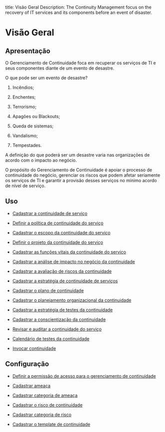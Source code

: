title: Visão Geral
Description: The Continuity Management focus on the recovery of IT services and its components before an event of disaster.
# Visão Geral

Apresentação
----------------

O Gerenciamento de Continuidade foca em recuperar os serviços de TI e seus componentes diante de um evento de desastre.

O que pode ser um evento de desastre?

1.  Incêndios;

2.  Enchentes;

3.  Terrorismo;

4.  Apagões ou Blackouts;

5.  Queda de sistemas;

6.  Vandalismo;

7.  Tempestades.

A definição do que poderá ser um desastre varia nas organizações de acordo com o impacto ao negócio.

O propósito do Gerenciamento de Continuidade é apoiar o processo de continuidade do negócio, gerenciar os riscos que podem afetar seriamente os serviços de TI e garantir a provisão desses serviços no mínimo acordo de nível de serviço.

Uso
-------

- [Cadastrar a continuidade de serviço](/pt-br/citsmart-platform-9/processes/continuity/use/register-service-continuity.html)
  
- [Definir a política de continuidade do serviço](/pt-br/citsmart-platform-9/processes/continuity/use/continuity-policy.html)
   
- [Cadastrar o escopo da continuidade do serviço](/pt-br/citsmart-platform-9/processes/continuity/use/service-continuity-scope.html)

- [Definir o projeto da continuidade do serviço](/pt-br/citsmart-platform-9/processes/continuity/use/service-continuity-project.html)

- [Cadastrar as funções vitais da continuidade do serviço](/pt-br/citsmart-platform-9/processes/continuity/use/continuity-vital-functions.html)

- [Cadastrar a análise de impacto no negócio da continuidade](/pt-br/citsmart-platform-9/processes/continuity/use/impact-analysis-continuity-business.html)

- [Cadastrar a avaliação de riscos da continuidade](/pt-br/citsmart-platform-9/processes/continuity/use/continuity-risk-evaluation.html)

- [Cadastrar a estratégia de continuidade de serviços](/pt-br/citsmart-platform-9/processes/continuity/use/service-continuity-strategy.html)

- [Cadastrar o plano de continuidade](/pt-br/citsmart-platform-9/processes/continuity/use/continuity-plan.html)

- [Cadastrar o planejamento organizacional da continuidade](/pt-br/citsmart-platform-9/processes/continuity/use/continuity-organizational-planning.html)

- [Cadastrar a estratégia de testes da continuidade](/pt-br/citsmart-platform-9/processes/continuity/use/continuity-test-registration.html)

- [Cadastrar a conscientização da continuidade](/pt-br/citsmart-platform-9/processes/continuity/use/continuity-awareness.html)

- [Revisar e auditar a continuidade do serviço](/pt-br/citsmart-platform-9/processes/continuity/use/review-and-audit-continuity.html)

- [Calendário de testes da continuidade](/pt-br/citsmart-platform-9/processes/continuity/use/continuity-test-calendar.html)

- [Invocar continuidade](/pt-br/citsmart-platform-9/processes/continuity/use/invoke-continuity.html)

Configuração
-----------------

- [Definir a permissão de acesso para o gerenciamento de continuidade](/pt-br/citsmart-platform-9/processes/continuity/configuration/access-continuity-management.html)

- [Cadastrar ameaça](/pt-br/citsmart-platform-9/processes/continuity/configuration/register-threat.html)
  
- [Cadastrar categoria de ameaça](/pt-br/citsmart-platform-9/processes/continuity/configuration/threat-category.html)

- [Cadastrar o risco de continuidade](/pt-br/citsmart-platform-9/processes/continuity/configuration/register-continuity-risk.html)

- [Cadastrar categoria de risco](/pt-br/citsmart-platform-9/processes/continuity/configuration/risk-category.html)

- [Cadastrar o template de continuidade](/pt-br/citsmart-platform-9/processes/continuity/configuration/continuity-template.html)


<!-- !!! tip "About"

    <b>Product/Version:</b> CITSmart | 9.00 &nbsp;&nbsp;
    <b>Updated:</b>01/22/2021 – Anna Martins

